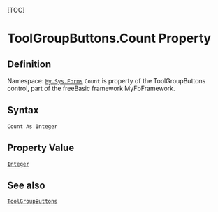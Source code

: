 [TOC]
# ToolGroupButtons.Count Property

## Definition
Namespace: [`My.Sys.Forms`](My.Sys.Forms.md)
`Count` is property of the ToolGroupButtons control, part of the freeBasic framework MyFbFramework.
## Syntax
```freeBasic
Count As Integer
```
## Property Value
[`Integer`]("https://www.freebasic.net/wiki/KeyPgInteger")
## See also
[`ToolGroupButtons`](ToolGroupButtons.md)
